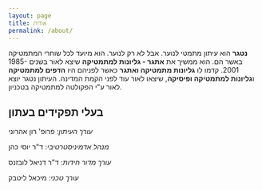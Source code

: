 ```yaml
---
layout: page
title: אודות
permalink: /about/
---
```

**נטגר** הוא עיתון מתמטי לנוער. אבל לא רק לנוער. הוא מיועד לכל שוחרי המתמטיקה באשר הם. הוא ממשיך את **אתגר - גליונות למתמטיקה** שיצא לאור בשנים 1985-2001.  קדמו לו **גליונות מתמטיקה ואתגר** כאשר לפניהם היו **הדפים למתמטיקה** ו**גליונות למתמטיקה ופיסיקה**, שיצאו לאור עוד לפני הקמת המדינה. העיתון נטגר יוצא לאור ע"י הפקולטה למתמטיקה בטכניון.

## בעלי תפקידים בעתון

*עורך העיתון*: פרופ' רון אהרוני

*מנהל אדמיניסטרטיבי*: ד"ר יוסי כהן

*עורך מדור חידות*: ד"ר דניאל לובזנס

*עורך טכני*: מיכאל ליטבק

